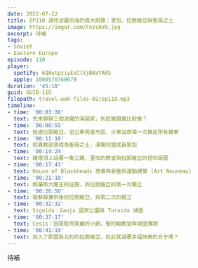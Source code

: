 ```yaml
---
date: 2022-07-22
title: EP110 通往波羅的海的偉大航路：里加、拉脫維亞與聖母之土
image: https://imgur.com/FnzcAVO.jpg
excerpt: 待補
tags:
- Soviet
- Eastern Europe
episode: 110
player:
  spotify: 6QAutpziyEsClXjBAVYARS
  apple: 1000570760679
duration: '45:10'
guid: GUID-110
filepath: travel-wok-files-02/ep110.mp3
timeline:
- time: '00:03:30'
  text: 先來聊聊三個波羅的海國家，到底誰跟誰比較像？
- time: '00:08:55'
  text: 抵達拉脫維亞，坐公車晃進市區，火車站商場一次搞定所有雜事
- time: '00:11:10'
  text: 從異教部落成為聖母之土，漢薩同盟成員里加
- time: '00:14:24'
  text: 鐘塔頂上站著一隻公雞，里加的教堂與拉脫維亞的信仰版圖
- time: '00:17:43'
  text: House of Blackheads 商會與新藝術運動建築 (Art Nouveau)
- time: '00:21:10'
  text: 俄羅斯大魔王的征服，與拉脫維亞的第一次獨立
- time: '00:26:50'
  text: 被蘇聯兼併後的拉脫維亞，與第二次的獨立
- time: '00:32:32'
  text: Sigulda：Gauja 國家公園與 Turaida 城堡
- time: '00:37:17'
  text: Cesis：因斑駁而美麗的小鎮，聖約翰教堂與城堡傳說
- time: '00:41:19'
  text: 加入了歐盟與北約的拉脫維亞，從此就過著幸福快樂的日子嗎？
---
```

待補
